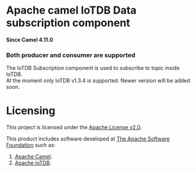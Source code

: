 # Apache camel IoTDB Data subscription component

#### Since Camel 4.11.0
### Both producer and consumer are supported

The IoTDB Subscription component is used to subscribe to topic inside IoTDB.</br>
At the moment only IoTDB v1.3.4 is supported. Newer version will be added soon.

# Licensing
This project is licensed under the [Apache License v2.0](https://www.apache.org/licenses/LICENSE-2.0).

This product includes software developed at
[The Apache Software Foundation](https://www.apache.org/) such as:
1. [Apache Camel](https://camel.apache.org/).
2. [Apache IoTDB](https://iotdb.apache.org/).